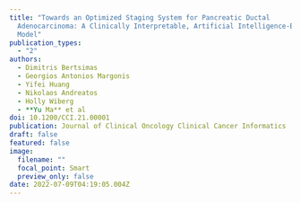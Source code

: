 ```yaml
---
title: "Towards an Optimized Staging System for Pancreatic Ductal
  Adenocarcinoma: A Clinically Interpretable, Artificial Intelligence-Based
  Model"
publication_types:
  - "2"
authors:
  - Dimitris Bertsimas
  - Georgios Antonios Margonis
  - Yifei Huang
  - Nikolaos Andreatos
  - Holly Wiberg
  - **Yu Ma** et al
doi: 10.1200/CCI.21.00001
publication: Journal of Clinical Oncology Clinical Cancer Informatics
draft: false
featured: false
image:
  filename: ""
  focal_point: Smart
  preview_only: false
date: 2022-07-09T04:19:05.004Z
---
```

